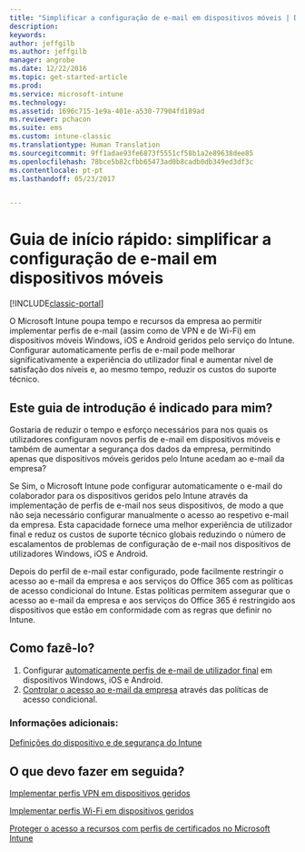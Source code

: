 ```yaml
---
title: "Simplificar a configuração de e-mail em dispositivos móveis | Documentos da Microsoft"
description: 
keywords: 
author: jeffgilb
ms.author: jeffgilb
manager: angrobe
ms.date: 12/22/2016
ms.topic: get-started-article
ms.prod: 
ms.service: microsoft-intune
ms.technology: 
ms.assetid: 1696c715-1e9a-401e-a530-77904fd189ad
ms.reviewer: pchacon
ms.suite: ems
ms.custom: intune-classic
ms.translationtype: Human Translation
ms.sourcegitcommit: 9ff1adae93fe6873f5551cf58b1a2e89638dee85
ms.openlocfilehash: 78bce5b82cfbb65473ad0b8cadb0db349ed3df3c
ms.contentlocale: pt-pt
ms.lasthandoff: 05/23/2017


---
```


# <a name="quick-start-guide-simplify-email-configuration-on-mobile-devices"></a>Guia de início rápido: simplificar a configuração de e-mail em dispositivos móveis

[!INCLUDE[classic-portal](../includes/classic-portal.md)]

O Microsoft Intune poupa tempo e recursos da empresa ao permitir implementar perfis de e-mail (assim como de VPN e de Wi-Fi) em dispositivos móveis Windows, iOS e Android geridos pelo serviço do Intune. Configurar automaticamente perfis de e-mail pode melhorar significativamente a experiência do utilizador final e aumentar nível de satisfação dos níveis e, ao mesmo tempo, reduzir os custos do suporte técnico.

## <a name="is-this-quick-start-guide-right-for-me"></a>Este guia de introdução é indicado para mim?
Gostaria de reduzir o tempo e esforço necessários para nos quais os utilizadores configuram novos perfis de e-mail em dispositivos móveis e também de aumentar a segurança dos dados da empresa, permitindo apenas que dispositivos móveis geridos pelo Intune acedam ao e-mail da empresa?

Se Sim, o Microsoft Intune pode configurar automaticamente o e-mail do colaborador para os dispositivos geridos pelo Intune através da implementação de perfis de e-mail nos seus dispositivos, de modo a que não seja necessário configurar manualmente o acesso ao respetivo e-mail da empresa. Esta capacidade fornece uma melhor experiência de utilizador final e reduz os custos de suporte técnico globais reduzindo o número de escalamentos de problemas de configuração de e-mail nos dispositivos de utilizadores Windows, iOS e Android.

Depois do perfil de e-mail estar configurado, pode facilmente restringir o acesso ao e-mail da empresa e aos serviços do Office 365 com as políticas de acesso condicional do Intune. Estas políticas permitem assegurar que o acesso ao e-mail da empresa e aos serviços do Office 365 é restringido aos dispositivos que estão em conformidade com as regras que definir no Intune.

## <a name="how-do-i-do-it"></a>Como fazê-lo?
1.    Configurar [automaticamente perfis de e-mail de utilizador final](/intune-classic/deploy-use/configure-access-to-corporate-email-using-email-profiles-with-microsoft-intune) em dispositivos Windows, iOS e Android.
2.    [Controlar o acesso ao e-mail da empresa](/intune-classic/deploy-use/restrict-access-to-email-and-o365-services-with-microsoft-intune) através das políticas de acesso condicional.


### <a name="additional-information"></a>Informações adicionais:
[Definições do dispositivo e de segurança do Intune](/intune-classic/deploy-use/manage-settings-and-features-on-your-devices-with-microsoft-intune-policies)

## <a name="what-should-i-do-next"></a>O que devo fazer em seguida?
[Implementar perfis VPN em dispositivos geridos](/intune-classic/deploy-use/vpn-connections-in-microsoft-intune)

[Implementar perfis Wi-Fi em dispositivos geridos](/intune-classic/deploy-use/wi-fi-connections-in-microsoft-intune)

[Proteger o acesso a recursos com perfis de certificados no Microsoft Intune](/intune-classic/deploy-use/secure-resource-access-with-certificate-profiles)

